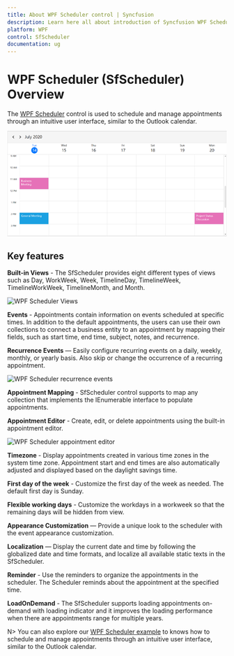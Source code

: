 ```yaml
---
title: About WPF Scheduler control | Syncfusion
description: Learn here all about introduction of Syncfusion WPF Scheduler (SfScheduler) control, its elements and more.
platform: WPF
control: SfScheduler
documentation: ug
---
```


# WPF Scheduler (SfScheduler) Overview

The [WPF Scheduler](https://www.syncfusion.com/wpf-controls/scheduler) control is used to schedule and manage appointments through an intuitive user interface, similar to the Outlook calendar.

![WPF scheduler rirstdayofweek](overview_images/wpf-scheduler-firstdayofweek.png)


## Key features

**Built-in Views** - The SfScheduler provides eight different types of views such as Day, WorkWeek, Week, TimelineDay, TimelineWeek, TimelineWorkWeek, TimelineMonth, and Month.

![WPF Scheduler Views](overview_images/wpf-scheduler-views.png)

**Events** - Appointments contain information on events scheduled at specific times. In addition to the default appointments, the users can use their own collections to connect a business entity to an appointment by mapping their fields, such as start time, end time, subject, notes, and recurrence.

**Recurrence Events** — Easily configure recurring events on a daily, weekly, monthly, or yearly basis. Also skip or change the occurrence of a recurring appointment.

![WPF Scheduler recurrence events](overview_images/wpf-scheduler-recurrence-events.png)

**Appointment Mapping** - SfScheduler control supports to map any collection that implements the IEnumerable interface to populate appointments.

**Appointment Editor** - Create, edit, or delete appointments using the built-in appointment editor.

![WPF Scheduler appointment editor](overview_images/wpf-scheduler-appointment-editor.png)

**Timezone** - Display appointments created in various time zones in the system time zone. Appointment start and end times are also automatically adjusted and displayed based on the daylight savings time.

**First day of the week** - Customize the first day of the week as needed. The default first day is Sunday.

**Flexible working days** - Customize the workdays in a workweek so that the remaining days will be hidden from view.

**Appearance Customization** — Provide a unique look to the scheduler with the event appearance customization.

**Localization** — Display the current date and time by following the globalized date and time formats, and localize all available static texts in the SfScheduler.

**Reminder** - Use the reminders to organize the appointments in the scheduler. The Scheduler reminds about the appointment at the specified time.

**LoadOnDemand** - The SfScheduler supports loading appointments on-demand with loading indicator and it improves the loading performance when there are appointments range for multiple years.


N> You can also explore our [WPF Scheduler example](https://github.com/syncfusion/wpf-demos) to knows how to schedule and manage appointments through an intuitive user interface, similar to the Outlook calendar.